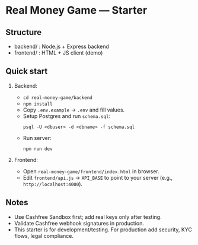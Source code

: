 # Real Money Game — Starter

## Structure
- backend/ : Node.js + Express backend
- frontend/ : HTML + JS client (demo)

## Quick start
1. Backend:
   - `cd real-money-game/backend`
   - `npm install`
   - Copy `.env.example` → `.env` and fill values.
   - Setup Postgres and run `schema.sql`:
     ```
     psql -U <dbuser> -d <dbname> -f schema.sql
     ```
   - Run server:
     ```
     npm run dev
     ```

2. Frontend:
   - Open `real-money-game/frontend/index.html` in browser.
   - Edit `frontend/api.js` → `API_BASE` to point to your server (e.g., `http://localhost:4000`).

## Notes
- Use Cashfree Sandbox first; add real keys only after testing.
- Validate Cashfree webhook signatures in production.
- This starter is for development/testing. For production add security, KYC flows, legal compliance.
